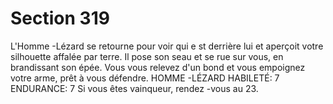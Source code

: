# Section 319

L'Homme -Lézard se retourne pour voir qui e st derrière lui et
aperçoit votre silhouette affalée par terre. Il pose son seau et se rue
sur vous, en brandissant son épée. Vous vous relevez d'un bond et
vous empoignez votre arme, prêt à vous défendre.
HOMME -LÉZARD  HABILETÉ: 7 ENDURANCE: 7
Si vous êtes  vainqueur, rendez -vous au  23.